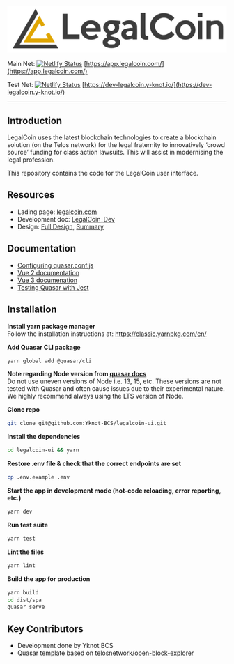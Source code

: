 ![](./LegalCoin.png "LegalCoin")

Main Net: [![Netlify Status](https://api.netlify.com/api/v1/badges/1d51edfe-1d59-48a1-a624-5ab6e95a138f/deploy-status)](https://app.netlify.com/sites/legalcoin/deploys) [https://app.legalcoin.com/](https://app.legalcoin.com/)  

Test Net: [![Netlify Status](https://api.netlify.com/api/v1/badges/1d51edfe-1d59-48a1-a624-5ab6e95a138f/deploy-status?branch=develop)](https://app.netlify.com/sites/legalcoin/deploys) [https://dev-legalcoin.y-knot.io/](https://dev-legalcoin.y-knot.io/)

---

## Introduction
LegalCoin uses the latest blockchain technologies to create a blockchain solution (on the Telos network) for the legal fraternity to innovatively ‘crowd source’ funding for class action lawsuits. This will assist in modernising the legal profession. 

This repository contains the code for the LegalCoin user interface.

## Resources
- Lading page: [legalcoin.com](https://www.legalcoin.com/)
- Development doc: [LegalCoin_Dev](https://docs.google.com/document/d/1CMtxOdxZVTFdVkmJoeiS7LT8zrb9wzaH/edit#)
- Design: [Full Design](https://xd.adobe.com/view/52e702d3-e462-4fdd-a3a5-18119d8eae62-07b4/screen/aa20ae12-c340-47d0-8d7f-9bdec2b98271), [Summary](https://xd.adobe.com/view/3b4ed495-da7e-427c-b140-3a16d8097738-6e1d/)

## Documentation
- [Configuring quasar.conf.js](https://quasar.dev/quasar-cli/quasar-conf-js)  
- [Vue 2 documentation](https://vuejs.org/v2/api/)  
- [Vue 3 documenation](https://v3.vuejs.org/)  
- [Testing Quasar with Jest](https://github.com/quasarframework/quasar-testing/tree/next/packages/unit-jest)

## Installation 

**Install yarn package manager**  
Follow the installation instructions at:
https://classic.yarnpkg.com/en/

**Add Quasar CLI package**  
```bash
yarn global add @quasar/cli
```

**Note regarding Node version from [quasar docs](https://quasar.dev/quasar-cli/installation)**  
Do not use uneven versions of Node i.e. 13, 15, etc. These versions are not tested with Quasar and often cause issues due to their experimental nature. We highly recommend always using the LTS version of Node. 

**Clone repo**  
```bash
git clone git@github.com:Yknot-BCS/legalcoin-ui.git
```

**Install the dependencies**  
```bash
cd legalcoin-ui && yarn
```

**Restore .env file & check that the correct endpoints are set**  
```bash
cp .env.example .env
```

**Start the app in development mode (hot-code reloading, error reporting, etc.)** 
```bash
yarn dev
```

**Run test suite**  
```bash
yarn test
```

**Lint the files**  
```bash
yarn lint
```

**Build the app for production**  
```bash
yarn build
cd dist/spa
quasar serve
```

## Key Contributors
- Development done by Yknot BCS
- Quasar template based on [telosnetwork/open-block-explorer](https://github.com/telosnetwork/open-block-explorer) 